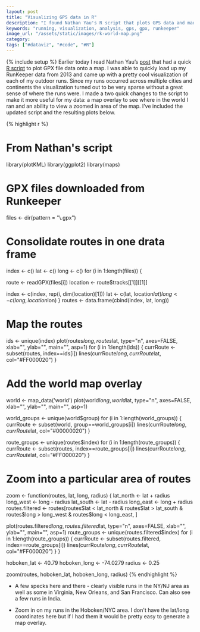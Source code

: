 ```yaml
---
layout: post
title: "Visualizing GPS data in R"
description: "I found Nathan Yau's R script that plots GPS data and made a few changes to it to add a map overlay and the ability to focus in on a particular area."
keywords: "running, visualization, analysis, gps, gpx, runkeeper"
image_url: "/assets/static/images/rk-world-map.png"
category:
tags: ["#dataviz", "#code", "#R"]
---
```

{% include setup %}
Earlier today I read Nathan Yau’s <a href="http://flowingdata.com/2014/02/05/where-people-run/" target="_blank">post</a> that had a quick <a href="http://projects.flowingdata.com/tut/map-routes.R" target="_blank">R script</a> to plot GPX file data onto a map. I was able to quickly load up my RunKeeper data from 2013 and came up with a pretty cool visualization of each of my outdoor runs. Since my runs occurred across multiple cities and continents the visualization turned out to be very sparse without a great sense of where the runs were. I made a two quick changes to the script to make it more useful for my data: a map overlay to see where in the world I ran and an ability to view a zoomed in area of the map. I’ve included the updated script and the resulting plots below.

{% highlight r %}
# From Nathan's script
library(plotKML)
library(ggplot2)
library(maps)

# GPX files downloaded from Runkeeper
files <- dir(pattern = "\\.gpx")

# Consolidate routes in one drata frame
index <- c()
lat <- c()
long <- c()
for (i in 1:length(files)) {

  route <- readGPX(files[i])
  location <- route$tracks[[1]][[1]]

  index <- c(index, rep(i, dim(location)[1]))
  lat <- c(lat, location$lat)
  long <- c(long, location$lon)
}
routes <- data.frame(cbind(index, lat, long))

# Map the routes
ids <- unique(index)
plot(routes$long, routes$lat, type="n", axes=FALSE, xlab="", ylab="", main="", asp=1)
for (i in 1:length(ids)) {
  currRoute <- subset(routes, index==ids[i])
  lines(currRoute$long, currRoute$lat, col="#FF000020")
}

# Add the world map overlay
world <- map_data('world')
plot(world$long, world$lat, type="n", axes=FALSE, xlab="", ylab="", main="", asp=1)

world_groups <- unique(world$group)
for (i in 1:length(world_groups)) {
  currRoute <- subset(world, group==world_groups[i])
  lines(currRoute$long, currRoute$lat, col="#00000020")
}

route_groups <- unique(routes$index)
for (i in 1:length(route_groups)) {
  currRoute <- subset(routes, index==route_groups[i])
  lines(currRoute$long, currRoute$lat, col="#FF000020")
}

# Zoom into a particular area of routes
zoom <- function(routes, lat, long, radius) {
  lat_north <- lat + radius
  long_west <- long - radius
  lat_south <- lat - radius
  long_east <- long + radius
  routes.filtered <- routes[routes$lat < lat_north & routes$lat > lat_south & routes$long > long_west & routes$long < long_east, ]

  plot(routes.filtered$long, routes.filtered$lat, type="n", axes=FALSE, xlab="", ylab="", main="", asp=1)
  route_groups <- unique(routes.filtered$index)
  for (i in 1:length(route_groups)) {
    currRoute <- subset(routes.filtered, index==route_groups[i])
    lines(currRoute$long, currRoute$lat, col="#FF000020")
  }
}

hoboken_lat <- 40.79
hoboken_long <- -74.0279
radius <- 0.25

zoom(routes, hoboken_lat, hoboken_long, radius)
{% endhighlight %}

<ul class="thumbnails">
  <li>
    <div class="thumbnail">
      <a href="{{ IMG_PATH }}rk-world-map.png">
        <amp-img src="{{ IMG_PATH }}rk-world-map.png" alt="World Map visualization" width="1288" height="664" layout="responsive">
      </a>
      <p>
        A few specks here and there - clearly visible runs in the NY/NJ area as well as some in Virginia, New Orleans, and San Francisco. Can also see a few runs in India.
      </p>
    </div>
  </li>

  <li>
    <div class="thumbnail">
      <a href="{{ IMG_PATH }}rk-hoboken-nyc.png">
        <amp-img src="{{ IMG_PATH }}rk-hoboken-nyc.png" alt="Zoom in on Hoboken/NYC runs" width="681" height="687" layout="responsive">
      </a>
      <p>
        Zoom in on my runs in the Hoboken/NYC area. I don't have the lat/long coordinates here but if I had them it would be pretty easy to generate a map overlay.
      </p>
    </div>
  </li>
</ul>


